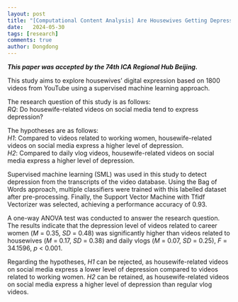 ```yaml
---
layout: post
title: "[Computational Content Analysis] Are Housewives Getting Depressed? A Machine Learning Study Based on YouTube"
date:   2024-05-30
tags: [research]
comments: true
author: Dongdong
---
```


***This paper was accepted by the 74th ICA Regional Hub Beijing.***

This study aims to explore housewives’ digital expression based on 1800 videos from YouTube using a supervised machine learning approach.

The research question of this study is as follows:<br>
*RQ*: Do housewife-related videos on social media tend to express depression? 

The hypotheses are as follows:<br>
*H1*: Compared to videos related to working women, housewife-related videos on social media express a higher level of depression.<br>
*H2*: Compared to daily vlog videos, housewife-related videos on social media express a higher level of depression.

Supervised machine learning (SML) was used in this study to detect depression from the transcripts of the video database. Using the Bag of Words approach, multiple classifiers were trained with this labelled dataset after pre-processing. Finally, the Support Vector Machine with Tfidf Vectorizer was selected, achieving a performance accuracy of 0.93.

A one-way ANOVA test was conducted to answer the research question. The results indicate that the depression level of videos related to career women (*M* = 0.35, *SD* = 0.48) was significantly higher than videos related to housewives (*M* = 0.17, *SD* = 0.38) and daily vlogs (*M* = 0.07, *SD* = 0.25), *F* = 34.1596, *p* < 0.001.

Regarding the hypotheses, *H1* can be rejected, as housewife-related videos on social media express a lower level of depression compared to videos related to working women. *H2* can be retained, as housewife-related videos on social media express a higher level of depression than regular vlog videos.

